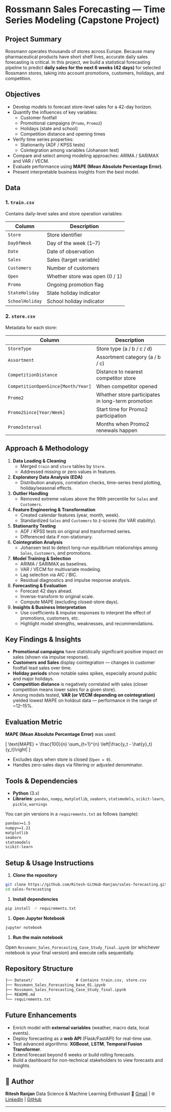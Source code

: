 # Rossmann Sales Forecasting — Time Series Modeling (Capstone Project)

## Project Summary

Rossmann operates thousands of stores across Europe. Because many pharmaceutical products have short shelf lives, accurate daily sales forecasting is critical. In this project, we build a statistical forecasting pipeline to predict **daily sales for the next 6 weeks (42 days)** for selected Rossmann stores, taking into account promotions, customers, holidays, and competition.

## Objectives

- Develop models to forecast store-level sales for a 42-day horizon.  
- Quantify the influences of key variables:  
  - Customer footfall  
  - Promotional campaigns (`Promo`, `Promo2`)  
  - Holidays (state and school)  
  - Competition distance and opening times  
- Verify time series properties:  
  - Stationarity (ADF / KPSS tests)  
  - Cointegration among variables (Johansen test)  
- Compare and select among modeling approaches: ARIMA / SARIMAX and VAR / VECM.  
- Evaluate performance using **MAPE (Mean Absolute Percentage Error)**.  
- Present interpretable business insights from the best model.

## Data

### 1. `train.csv`  

Contains daily-level sales and store operation variables:

| Column         | Description |
|----------------|-------------|
| `Store`        | Store identifier |
| `DayOfWeek`    | Day of the week (1–7) |
| `Date`         | Date of observation |
| `Sales`        | Sales (target variable) |
| `Customers`    | Number of customers |
| `Open`         | Whether store was open (0 / 1) |
| `Promo`         | Ongoing promotion flag |
| `StateHoliday` | State holiday indicator |
| `SchoolHoliday`| School holiday indicator |

### 2. `store.csv`  

Metadata for each store:

| Column                    | Description |
|---------------------------|-------------|
| `StoreType`               | Store type (a / b / c / d) |
| `Assortment`              | Assortment category (a / b / c) |
| `CompetitionDistance`     | Distance to nearest competitor store |
| `CompetitionOpenSince[Month/Year]` | When competitor opened |
| `Promo2`                  | Whether store participates in long-term promotion |
| `Promo2Since[Year/Week]`  | Start time for Promo2 participation |
| `PromoInterval`           | Months when Promo2 renewals happen |

## Approach & Methodology

1. **Data Loading & Cleaning**  
   - Merged `train` and `store` tables by `Store`.  
   - Addressed missing or zero values in features.  
2. **Exploratory Data Analysis (EDA)**  
   - Distribution analysis, correlation checks, time-series trend plotting, holiday/seasonal effects.  
3. **Outlier Handling**  
   - Removed extreme values above the 99th percentile for `Sales` and `Customers`.  
4. **Feature Engineering & Transformation**  
   - Created calendar features (year, month, week).  
   - Standardized `Sales` and `Customers` to z-scores (for VAR stability).  
5. **Stationarity Testing**  
   - ADF / KPSS tests on original and transformed series.  
   - Differenced data if non-stationary.  
6. **Cointegration Analysis**  
   - Johansen test to detect long-run equilibrium relationships among `Sales`, `Customers`, and promotions.  
7. **Model Training & Selection**  
   - ARIMA / SARIMAX as baselines.  
   - VAR / VECM for multivariate modeling.  
   - Lag selection via AIC / BIC.  
   - Residual diagnostics and impulse response analysis.  
8. **Forecasting & Evaluation**  
   - Forecast 42 days ahead.  
   - Inverse-transform to original scale.  
   - Compute MAPE (excluding closed-store days).  
9. **Insights & Business Interpretation**  
   - Use coefficients & impulse responses to interpret the effect of promotions, customers, etc.  
   - Highlight model strengths, weaknesses, and recommendations.

## Key Findings & Insights

- **Promotional campaigns** have statistically significant positive impact on sales (shown via impulse response).  
- **Customers and Sales** display cointegration — changes in customer footfall lead sales over time.  
- **Holiday periods** show notable sales spikes, especially around public and major holidays.  
- **Competition distance** is negatively correlated with sales (closer competition means lower sales for a given store).  
- Among models tested, **VAR (or VECM depending on cointegration)** yielded lowest MAPE on holdout data — performance in the range of ~12–15%.

## Evaluation Metric

**MAPE (Mean Absolute Percentage Error)** was used:

\[
\text{MAPE} = \frac{100}{n} \sum_{t=1}^{n} \left|\frac{y_t - \hat{y}_t}{y_t}\right|
\]

- Excludes days when store is closed (`Open = 0`).  
- Handles zero-sales days via filtering or adjusted denominator.

## Tools & Dependencies

- **Python** (3.x)  
- **Libraries**: `pandas`, `numpy`, `matplotlib`, `seaborn`, `statsmodels`, `scikit-learn`, `pickle`, `warnings`

You can pin versions in a `requirements.txt` as follows (sample):

```txt
pandas>=1.5
numpy>=1.21
matplotlib
seaborn
statsmodels
scikit-learn
```

## Setup & Usage Instructions

1. **Clone the repository**

```bash
git clone https://github.com/Ritesh-GitHub-Ranjan/sales-forecasting.git
cd sales-forecasting
````

1. **Install dependencies**

```bash
pip install -r requirements.txt
```

1. **Open Jupyter Notebook**

```bash
jupyter notebook
```

1. **Run the main notebook**

Open `Rossmann_Sales_Forecasting_Case_Study_final.ipynb` (or whichever notebook is your final version) and execute cells sequentially.

## Repository Structure

```txt
├── Dataset/                   # Contains train.csv, store.csv
├── Rossmann_Sales_Forecasting_base_01.ipynb
├── Rossmann_Sales_Forecasting_Case_Study_final.ipynb
├── README.md
└── requirements.txt
```

## Future Enhancements

- Enrich model with **external variables** (weather, macro data, local events).
- Deploy forecasting as a **web API** (Flask/FastAPI) for real-time use.
- Test advanced algorithms: **XGBoost**, **LSTM**, **Temporal Fusion Transformer**.
- Extend forecast beyond 6 weeks or build rolling forecasts.
- Build a dashboard for non-technical stakeholders to view forecasts and insights.

## 👤 Author

**Ritesh Ranjan**
Data Science & Machine Learning Enthusiast
📧 [Gmail](mailto:ranjanritesh1729@gmail.com) | 🌐 [LinkedIn](https://www.linkedin.com/in/ritesh-nitk/) | [GitHub](https://github.com/Ritesh-GitHub-Ranjan)

---
